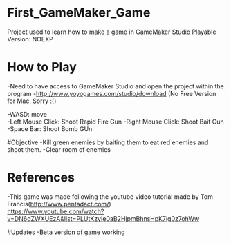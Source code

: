 # First_GameMaker_Game
Project used to learn how to make a game in GameMaker Studio
Playable Version: NOEXP

# How to Play
-Need to have access to GameMaker Studio and open the project within the program
-http://www.yoyogames.com/studio/download (No Free Version for Mac, Sorry :()

-WASD: move  
-Left Mouse Click: Shoot Rapid Fire Gun 
-Right Mouse Click: Shoot Bait Gun
-Space Bar: Shoot Bomb GUn

#Objective
-Kill green enemies by baiting them to eat red enemies and shoot them.
-Clear room of enemies

# References
-This game was made following the youtube video tutorial made by Tom Francis(http://www.pentadact.com/)  
https://www.youtube.com/watch?v=DN6dZWXUEzA&list=PLUtKzyIe0aB2HjpmBhnsHpK7ig0z7ohWw  

#Updates
-Beta version of game working  
